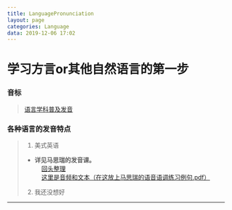 ```yaml
---
title: LanguagePronunciation
layout: page
categories: Language
data: 2019-12-06 17:02
---
```

# 学习方言or其他自然语言的第一步
### 音标
>  [语言学科普及发音](https://www.bilibili.com/medialist/detail/ml775871093?type=1)

### 各种语言的发音特点
>  1. 美式英语
>  - __详见马思瑞的发音课。__<br/>&nbsp;&nbsp;&nbsp;&nbsp;[回头整理]()<br/>&nbsp;&nbsp;&nbsp;&nbsp;[这里是音频和文本（在这放上马思瑞的语音语调练习例句.pdf）]()
>  2. 我还没想好
<hr/>